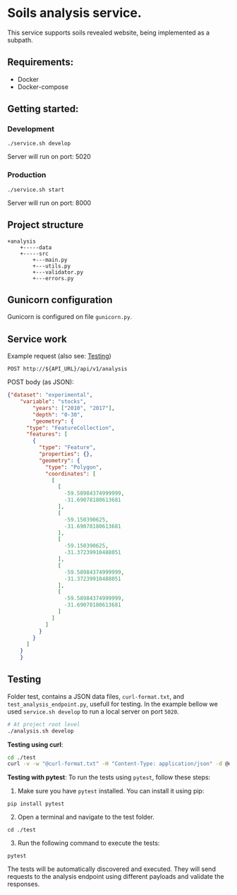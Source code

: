 # Soils analysis service.

This service supports soils revealed website, being implemented as a subpath.
## Requirements:

- Docker
- Docker-compose

## Getting started:

### Development

```
./service.sh develop
```

Server will run on port: 5020

### Production 

```
./service.sh start
```

Server will run on port: 8000

## Project structure
```
+analysis
    +-----data
    +-----src
        +---main.py
        +---utils.py
        +---validator.py
        +---errors.py
```

## Gunicorn configuration

Gunicorn is configured on file `gunicorn.py`.

## Service work

Example request (also see: [Testing](#testing))

```
POST http://${API_URL}/api/v1/analysis
```

POST body (as JSON):

```json
{"dataset": "experimental",
    "variable": "stocks",
        "years": ["2010", "2017"],
        "depth": "0-30",
        "geometry": {
      "type": "FeatureCollection",
      "features": [
        {
          "type": "Feature",
          "properties": {},
          "geometry": {
            "type": "Polygon",
            "coordinates": [
              [
                [
                  -59.58984374999999,
                  -31.69078180613681
                ],
                [
                  -59.150390625,
                  -31.69078180613681
                ],
                [
                  -59.150390625,
                  -31.37239910488051
                ],
                [
                  -59.58984374999999,
                  -31.37239910488051
                ],
                [
                  -59.58984374999999,
                  -31.69078180613681
                ]
              ]
            ]
          }
        }
      ]
    }
    }
```

## Testing

Folder test, contains a JSON data files, `curl-format.txt`, and `test_analysis_endpoint.py`, usefull for testing. In the example bellow we used `service.sh develop` to run a local server on port `5020`.

```bash 
# At project root level
./analysis.sh develop
```

**Testing using curl**:

```bash
cd ./test
curl -v -w "@curl-format.txt" -H "Content-Type: application/json" -d @data.json http://localhost:5020/api/v1/analysis
```

**Testing with pytest**:
To run the tests using `pytest`, follow these steps:
1. Make sure you have `pytest` installed. You can install it using pip:
```shell
pip install pytest
```
2. Open a terminal and navigate to the test folder.
```shell
cd ./test
```
3. Run the following command to execute the tests:
```shell
pytest
```
The tests will be automatically discovered and executed. They will send requests to the analysis endpoint using different payloads and validate the responses.
